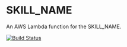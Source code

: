 # SKILL_NAME
An AWS Lambda function for the SKILL_NAME.

[![Build Status](https://travis-ci.org/DungBeetleBASH/SKILL_NAME.png)](https://travis-ci.org/DungBeetleBASH/SKILL_NAME)